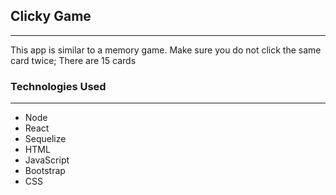 ## Clicky Game
_______________________________________________________________________________________________________________________

This app is similar to a memory game.
Make sure you do not click the same card twice; There are 15 cards

### Technologies Used
_______________________________________________________________________________________________________________________
* Node
* React
* Sequelize
* HTML
* JavaScript
* Bootstrap
* CSS